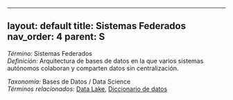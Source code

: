 
---
layout: default
title: Sistemas Federados
nav_order: 4
parent: S
---

*Término:* Sistemas Federados  
*Definición:* Arquitectura de bases de datos en la que varios sistemas autónomos colaboran y comparten datos sin centralización.

*Taxonomía:* Bases de Datos / Data Science  
*Términos relacionados:* [Data Lake](https://maleniski.github.io/diccionario-angl-tec-mx/docs/alfabeticamente/D/data-lake/), [Diccionario de datos](https://maleniski.github.io/diccionario-angl-tec-mx/docs/alfabeticamente/D/diccionario-de-datos/)
